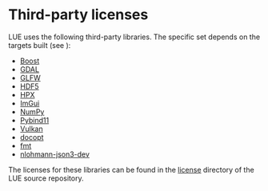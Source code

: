 # Third-party licenses

LUE uses the following third-party libraries. The specific set depends on the targets built (see [](#install-source)):

- [Boost](https://www.boost.org/)
- [GDAL](https://gdal.org/)
- [GLFW](https://www.glfw.org/)
- [HDF5](https://www.hdfgroup.org/solutions/hdf5/)
- [HPX](https://hpx.stellar-group.org/)
- [ImGui](https://github.com/ocornut/imgui)
- [NumPy](https://numpy.org/)
- [Pybind11](https://pybind11.readthedocs.io/en/stable/)
- [Vulkan](https://www.vulkan.org/)
- [docopt](https://github.com/docopt/docopt)
- [fmt](https://fmt.dev/latest/index.html)
- [nlohmann-json3-dev](https://github.com/nlohmann/json)

The licenses for these libraries can be found in the
[license](https://github.com/computationalgeography/lue/tree/master/license) directory of the LUE source
repository.
